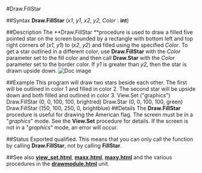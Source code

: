 
#Draw.FillStar

##Syntax
**Draw.FillStar** (*x1*, *y1*, *x2*, *y2*, *Color* : **int**)

##Description
The **Draw.FillStar **procedure is used to draw a filled five pointed star on the screen bounded by a rectangle with bottom left and top right corners of (*x1*, *y1*) to (*x2*, *y2*) and filled using the specified *Color*. To get a star outlined in a different color, use **Draw.FillStar** with the *Color* parameter set to the fill color and then call **Draw.Star** with the *Color* parameter set to the border color. If *y1* is greater than *y2*, then the star is drawn upside down.
![Doc image](draw_fillstar01.gif)

##Example
This program will draw two stars beside each other. The first will be outlined in color 1 and filled in color 2. The second star will be upside down and both filled and outlined in color 3.
        View.Set ("graphics")
        Draw.FillStar (0, 0, 100, 100, brightred)
        Draw.Star (0, 0, 100, 100, green)
        Draw.FillStar (150, 100, 250, 0, brightblue)
##Details
The **Draw.FillStar** procedure is useful for drawing the American flag.
The screen must be in a "*graphics*" mode. See the **View.Set** procedure for details. If the screen is not in a "*graphics*" mode, an error will occur.

##Status
Exported qualified.
This means that you can only call the function by calling **Draw.FillStar**, not by calling **FillStar**.

##See also
**[view_set.html](View.Set)**, **[maxx.html](maxx)**, **[maxy.html](maxy)** and the various procedures in the **[drawmodule.html](Draw)** unit.

